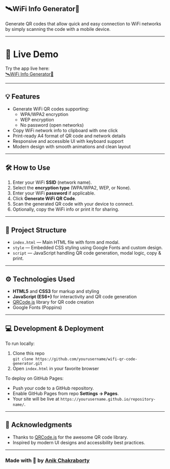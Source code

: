 ## 🛰️WiFi Info Generator📡

Generate QR codes that allow quick and easy connection to WiFi networks by simply scanning the code with a mobile device.

---
# 🚀 Live Demo

Try the app live here:  
[🛰️WiFi Info Generator📡](https://anik16298.github.io/Fancy_WiFi_Card_Generator-Details_Hide_Mode/)

---

## 💡 Features

- Generate WiFi QR codes supporting:
  - WPA/WPA2 encryption
  - WEP encryption
  - No password (open networks)
- Copy WiFi network info to clipboard with one click
- Print-ready A4 format of QR code and network details
- Responsive and accessible UI with keyboard support
- Modern design with smooth animations and clean layout

---

## 🛠️ How to Use

1. Enter your WiFi **SSID** (network name).
2. Select the **encryption type** (WPA/WPA2, WEP, or None).
3. Enter your WiFi **password** if applicable.
4. Click **Generate WiFi QR Code**.
5. Scan the generated QR code with your device to connect.
6. Optionally, copy the WiFi info or print it for sharing.

---

## 📁 Project Structure

- `index.html` — Main HTML file with form and modal.
- `style` — Embedded CSS styling using Google Fonts and custom design.
- `script` — JavaScript handling QR code generation, modal logic, copy & print.

---

## ⚙️ Technologies Used

- **HTML5** and **CSS3** for markup and styling
- **JavaScript (ES6+)** for interactivity and QR code generation
- [QRCode.js](https://github.com/davidshimjs/qrcodejs) library for QR code creation
- Google Fonts (Poppins)

---

## 💻 Development & Deployment

To run locally:

1. Clone this repo  
   `git clone https://github.com/yourusername/wifi-qr-code-generator.git`
2. Open `index.html` in your favorite browser

To deploy on GitHub Pages:

- Push your code to a GitHub repository.
- Enable GitHub Pages from repo **Settings → Pages**.
- Your site will be live at `https://yourusername.github.io/repository-name/`.

---

## 🙏 Acknowledgments

- Thanks to [QRCode.js](https://github.com/davidshimjs/qrcodejs) for the awesome QR code library.
- Inspired by modern UI designs and accessibility best practices.

---

### Made with 💜 by [Anik Chakraborty](https://github.com/Anik16298)
